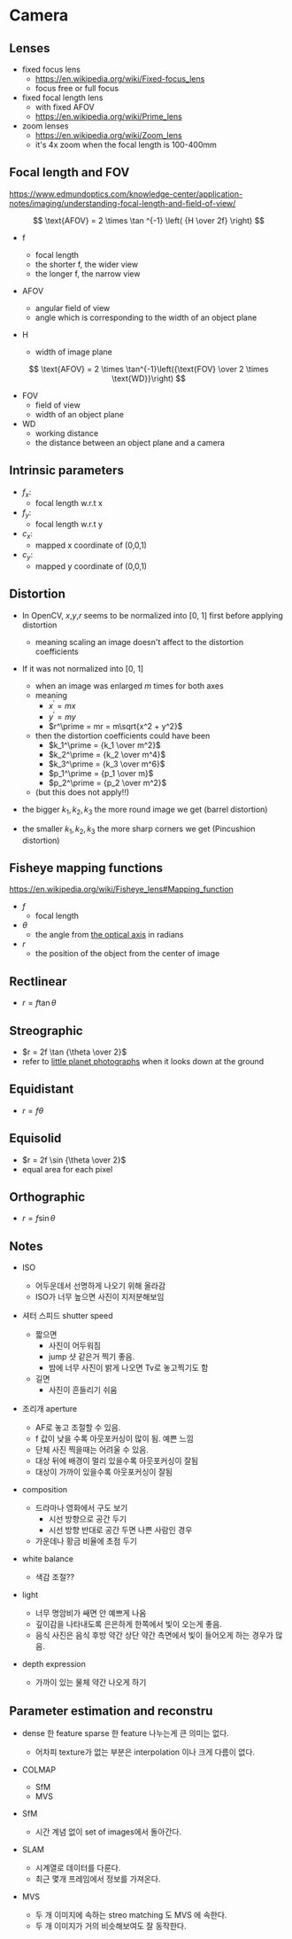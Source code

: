 # Camera



## Lenses

- fixed focus lens
  - https://en.wikipedia.org/wiki/Fixed-focus_lens
  - focus free or full focus
- fixed focal length lens
  - with fixed AFOV
  - https://en.wikipedia.org/wiki/Prime_lens
- zoom lenses
  - https://en.wikipedia.org/wiki/Zoom_lens
  - it's 4x zoom when the focal length is 100-400mm



## Focal length and FOV

https://www.edmundoptics.com/knowledge-center/application-notes/imaging/understanding-focal-length-and-field-of-view/

$$
\text{AFOV} = 2 \times \tan ^{-1} \left( {H \over 2f} \right)
$$

- f
  - focal length
  - the shorter f, the wider view
  - the longer f, the narrow view
- AFOV
  - angular field of view
  - angle which is corresponding to the width of an object plane

- H
  - width of image plane


$$
\text{AFOV} = 2 \times \tan^{-1}\left({\text{FOV} \over 2 \times \text{WD}}\right)
$$



- FOV
  - field of view
  - width of an object plane
- WD
  - working distance
  - the distance between an object plane and a camera

## Intrinsic parameters

- $f_x$:
  - focal length w.r.t x
- $f_y$:
  - focal length w.r.t y
- $c_x$:
  - mapped x coordinate of (0,0,1)
- $c_y$:
  - mapped y coordinate of (0,0,1)



## Distortion

- In OpenCV, $x$,$y$,$r$ seems to be normalized into [0, 1] first before applying distortion
  - meaning scaling an image doesn't affect to the distortion coefficients

- If it was not normalized into [0, 1]
  - when an image was enlarged $m$ times for both axes
  - meaning
    - $x^\prime = mx$
    - $y^\prime = my$
    - $r^\prime = mr = m\sqrt{x^2 + y^2}$
  - then the distortion coefficients could have been
    - $k_1^\prime = {k_1 \over m^2}$
    - $k_2^\prime = {k_2 \over m^4}$
    - $k_3^\prime = {k_3 \over m^6}$
    - $p_1^\prime = {p_1 \over m}$
    - $p_2^\prime = {p_2 \over m^2}$
  - (but this does not apply!!)
- the bigger $k_1, k_2, k_3$ the more round image we get (barrel distortion)
- the smaller $k_1, k_2, k_3$ the more sharp corners we get (Pincushion distortion) 



## Fisheye mapping functions

https://en.wikipedia.org/wiki/Fisheye_lens#Mapping_function

- $f$
  - focal length
- $\theta$
  - the angle from [the optical axis](https://en.wikipedia.org/wiki/Optical_axis) in radians
- $r$
  - the position of the object from the center of image

## Rectlinear

- $r = f \tan \theta$

## Streographic

- $r = 2f \tan {\theta \over 2}$
- refer to [little planet photographs](https://paulbourke.net/panorama/littleplanet/) when it looks down at the ground

## Equidistant

- $r = f\theta$

## Equisolid

- $r = 2f \sin {\theta \over 2}$
- equal area for each pixel

## Orthographic

- $r = f \sin \theta$



## Notes

- ISO
  - 어두운데서 선명하게 나오기 위해 올라감
  - ISO가 너무 높으면 사진이 지저분해보임

- 셔터 스피드 shutter speed
  - 짧으면
    - 사진이 어두워짐
    - jump 샷 같은거 찍기 좋음.
    - 밤에 너무 사진이 밝게 나오면 Tv로 놓고찍기도 함
  - 길면
    - 사진이 흔들리기 쉬움

- 조리개 aperture
  - AF로 놓고 조절할 수 있음.
  - f 값이 낮을 수록 아웃포커싱이 많이 됨. 예쁜 느낌
  - 단체 사진 찍을때는 어려울 수 있음.
  - 대상 뒤에 배경이 멀리 있을수록 아웃포커싱이 잘됨
  - 대상이 가까이 있을수록 아웃포커싱이 잘됨

- composition
  - 드라마나 영화에서 구도 보기
    - 시선 방향으로 공간 두기
    - 시선 방향 반대로 공간 두면 나쁜 사람인 경우
  - 가운데나 황금 비율에 초점 두기

- white balance
  - 색감 조절??

- light
  - 너무 명암비가 쌔면 안 예쁘게 나옴
  - 깊이감을 나타내도록 은은하게 한쪽에서 빛이 오는게 좋음.
  - 음식 사진은 음식 후방 약간 상단 약간 측면에서 빛이 들어오게 하는 경우가 많음.

- depth expression
  - 가까이 있는 물체 약간 나오게 하기



## Parameter estimation and reconstru

- dense 한 feature sparse 한 feature 나누는게 큰 의미는 없다.
  - 어차피 texture가 없는 부분은 interpolation 이나 크게 다름이 없다.

- COLMAP
  - SfM
  - MVS
- SfM
  - 시간 계념 없이 set of images에서 돌아간다.
- SLAM
  - 시계열로 데이터를 다룬다.
  - 최근 몇개 프레임에서 정보를 가져온다.
- MVS
  - 두 개 이미지에 속하는 streo matching 도 MVS 에 속한다.
  - 두 개 이미지가 거의 비슷해보여도 잘 동작한다.